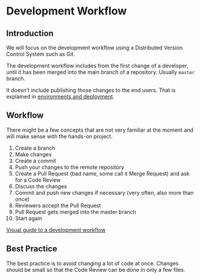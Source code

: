 # Development Workflow

## Introduction

We will focus on the development workflow using a Distributed Version Control System such as Git.

The development workflow includes from the first change of a developer, until it has been merged into the main branch of a repository. Usually `master` branch.

It doesn't include publishing those changes to the end users. That is explained in [environments and deployment](./environments.md).

## Workflow

There might be a few concepts that are not very familiar at the moment and will make sense with the hands-on project.

1. Create a branch
2. Make changes
3. Create a commit
4. Push your changes to the remote repository
5. Create a Pull Request (bad name, some call it Merge Request) and ask for a Code Review
6. Discuss the changes
7. Commit and push new changes if necessary (very often, also more than once)
8. Reviewers accept the Pull Request
9. Pull Request gets merged into the master branch
10. Start again

[Visual guide to a development workflow](https://guides.github.com/introduction/flow/)

## Best Practice

The best practice is to avoid changing a lot of code at once. Changes should be small so that the Code Review can be done in only a few files.

